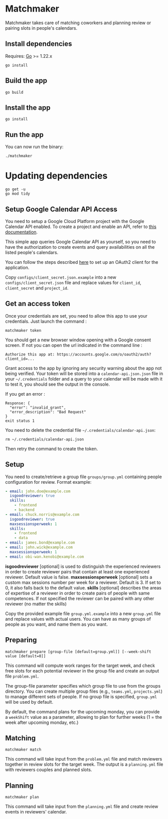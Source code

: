 # Matchmaker

Matchmaker takes care of matching coworkers and planning review or pairing slots in people's calendars.

## Install dependencies

Requires: [Go](https://golang.org/dl/) >= 1.22.x

    go install

## Build the app

    go build

## Install the app

    go install

## Run the app

You can now run the binary:

    ./matchmaker

# Updating dependencies

    go get -u
    go mod tidy

## Setup Google Calendar API Access

You need to setup a Google Cloud Platform project with the Google Calendar API enabled.
To create a project and enable an API, refer to [this documentation](https://developers.google.com/workspace/guides/create-project).

This simple app queries Google Calendar API as yourself, so you need to
have the authorization to create events and query availabilities on all the listed people's calendars.

You can follow the steps described [here](https://github.com/googleapis/google-api-nodejs-client#oauth2-client) to 
set up an OAuth2 client for the application.

Copy `configs/client_secret.json.example` into a new `configs/client_secret.json` file and replace values 
for `client_id`, `client_secret` and `project_id`.

## Get an access token

Once your credentials are set, you need to allow this app to use your
credentials. Just launch the command :

    matchmaker token

You should get a new browser window opening with a Google consent screen. If not you can 
open the url indicated in the command line :

    Authorize this app at: https://accounts.google.com/o/oauth2/auth?client_id=...

Grant access to the app by ignoring any security warning about the app not being verified.
Your token will be stored into a `calendar-api.json.json` file in your `~/.credentials` folder and a query to your
calendar will be made with it to test it, you should see the output in the console.

If you get an error :

    Response: {
      "error": "invalid_grant",
      "error_description": "Bad Request"
    }
    exit status 1


You need to delete the credential file `~/.credentials/calendar-api.json`:

    rm ~/.credentials/calendar-api.json

Then retry the command to create the token.

## Setup

You need to create/retrieve a group file `groups/group.yml` containing people configuration for review.
Format example:
```yaml
- email: john.doe@example.com
  isgoodreviewer: true
  skills:
    - frontend
    - backend
- email: chuck.norris@example.com
  isgoodreviewer: true
  maxsessionsperweek: 1
  skills:
    - frontend
    - data
- email: james.bond@example.com
- email: john.wick@example.com
  maxsessionsperweek: 1
- email: obi-wan.kenobi@example.com
```
**isgoodreviewer** [optional] is used to distinguish the experienced reviewers in order to create reviewer pairs 
that contain at least one experienced reviewer. Default value is false.
**maxsessionsperweek** [optional] sets a custom max sessions number per week for a reviewer. Default is 3. 
If set to 0, it also falls back to the default value.
**skills** [optional] describes the areas of expertise of a reviewer in order to create pairs of people with 
same competences. If not specified the reviewer can be paired with any other reviewer (no matter the skills)

Copy the provided example file `group.yml.example` into a new `group.yml` file and replace values with actual users. 
You can have as many groups of people as you want, and name them as you want.

## Preparing

    matchmaker prepare [group-file [default=group.yml]] [--week-shift value [default=0]]

This command will compute work ranges for the target week, and check free slots for each potential
reviewer in the group file and create an output file `problem.yml`.

The group-file parameter specifies which group file to use from the groups directory.
You can create multiple group files (e.g., `teams.yml`, `projects.yml`) to manage different sets of people.
If no group file is specified, `group.yml` will be used by default.

By default, the command plans for the upcoming monday, you can provide a `weekShift` value as a parameter, allowing
to plan for further weeks (1 = the week after upcoming monday, etc.)

## Matching

    matchmaker match

This command will take input from the `problem.yml` file and match reviewers together in review slots for the target week.
The output is a `planning.yml` file with reviewers couples and planned slots.

## Planning

    matchmaker plan

This command will take input from the `planning.yml` file and create review events in reviewers' calendar.
